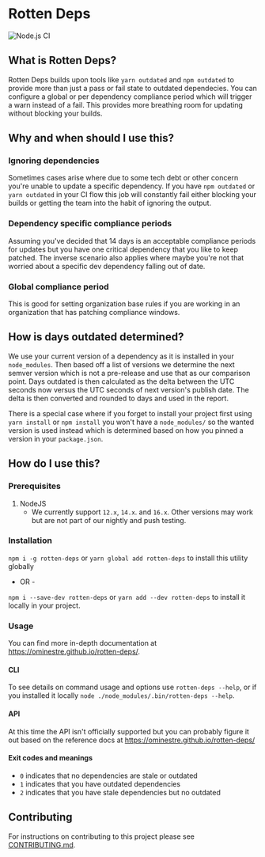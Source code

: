 # Rotten Deps

![Node.js CI](https://github.com/ominestre/rotten-deps/workflows/Node.js%20CI/badge.svg)

## What is Rotten Deps?

Rotten Deps builds upon tools like `yarn outdated` and `npm outdated` to provide more than just a pass or fail state to outdated dependecies. You can configure a global or per dependency compliance period which will trigger a warn instead of a fail. This provides more breathing room for updating without blocking your builds.

## Why and when should I use this?

### Ignoring dependencies

Sometimes cases arise where due to some tech debt or other concern you're unable to update a specific dependency. If you have `npm outdated` or `yarn outdated` in your CI flow this job will constantly fail either blocking your builds or getting the team into the habit of ignoring the output.

### Dependency specific compliance periods

Assuming you've decided that 14 days is an acceptable compliance periods for updates but you have one critical dependency that you like to keep patched. The inverse scenario also applies where maybe you're not that worried about a specific dev dependency falling out of date.

### Global compliance period

This is good for setting organization base rules if you are working in an organization that has patching compliance windows. 

## How is days outdated determined?

We use your current version of a dependency as it is installed in your `node_modules`. Then based off a list of
versions we determine the next semver version which is not a pre-release and use that as our comparison point. Days outdated is
then calculated as the delta between the UTC seconds now versus the UTC seconds of next version's publish date. The delta is
then converted and rounded to days and used in the report.

There is a special case where if you forget to install your project first using `yarn install` or `npm install` you won't have
a `node_modules/` so the wanted version is used instead which is determined based on how you pinned a version in your `package.json`.

## How do I use this?

### Prerequisites

1. NodeJS
    - We currently support `12.x`, `14.x`. and `16.x`. Other versions may work but are not part of our nightly and push testing.

### Installation

`npm i -g rotten-deps` or `yarn global add rotten-deps` to install this utility globally

- OR -

`npm i --save-dev rotten-deps` or `yarn add --dev rotten-deps` to install it locally in your project.

### Usage

You can find more in-depth documentation at https://ominestre.github.io/rotten-deps/.

#### CLI

To see details on command usage and options use `rotten-deps --help`, or if you installed it locally `node ./node_modules/.bin/rotten-deps --help`.

#### API

At this time the API isn't officially supported but you can probably figure it out based on the reference docs at https://ominestre.github.io/rotten-deps/

#### Exit codes and meanings

* `0` indicates that no dependencies are stale or outdated
* `1` indicates that you have outdated dependencies
* `2` indicates that you have stale dependencies but no outdated

## Contributing

For instructions on contributing to this project please see [CONTRIBUTING.md](./CONTRIBUTING.md).
